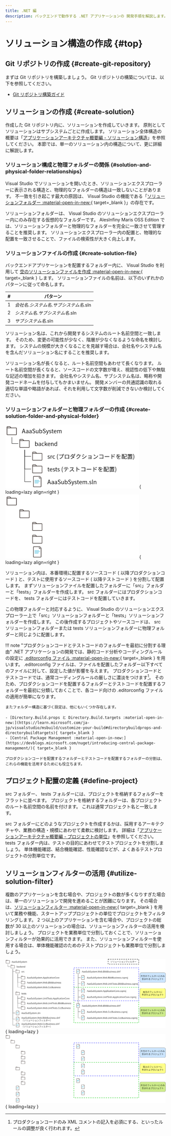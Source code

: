 ```yaml
---
title: .NET 編
description: バックエンドで動作する .NET アプリケーションの 開発手順を解説します。
---
```


# ソリューション構造の作成 {#top}

## Git リポジトリの作成 {#create-git-repository}

まずは Git リポジトリを構築しましょう。
Git リポジトリの構築については、以下を参照してください。

- [Git リポジトリ構築ガイド](../../git/index.md)

## ソリューションの作成 {#create-solution}

作成した Git リポジトリ内に、ソリューションを作成していきます。
原則としてソリューションはサブシステムごとに作成します。
ソリューション全体構造の概要は「[アプリケーションアーキテクチャ概要編 - ソリューション構造](../../../app-architecture/overview/application-structure.md#solution-structure)」を参照してください。
本節では、単一のソリューション内の構造について、更に詳細に解説します。

### ソリューション構成と物理フォルダーの関係 {#solution-and-physical-folder-relationships}

Visual Studio でソリューションを開いたとき、ソリューションエクスプローラーに表示される構造と、物理的なフォルダーの構造は一致しないことがあります。
不一致を引き起こす最大の原因は、 Visual Studio の機能である「[ソリューションフォルダー :material-open-in-new:](https://learn.microsoft.com/ja-jp/visualstudio/ide/solutions-and-projects-in-visual-studio#solution-folder){ target=_blank }」の存在です。

ソリューションフォルダーは、 Visual Studio のソリューションエクスプローラー内にのみ存在する仮想的なフォルダーです。
AlesInfiny Maris OSS Edition では、ソリューションフォルダーと物理的なフォルダーを完全に一致させて管理することを推奨します。
ソリューションエクスプローラー内の配置と、物理的な配置を一致させることで、ファイルの検索性が大きく向上します。

### ソリューションファイルの作成 {#create-solution-file}

バックエンドアプリケーションを配置するフォルダー内に、 Visual Studio を利用して [空のソリューションファイルを作成 :material-open-in-new:](https://learn.microsoft.com/ja-jp/visualstudio/ide/creating-solutions-and-projects#create-empty-solutions){ target=_blank } します。
ソリューションファイルの名前は、以下のいずれかのパターンに従って命名します。

| #   | パターン                                   |
| --- | ------------------------------------------ |
| 1   | *会社名*.*システム名*.*サブシステム名*.sln |
| 2   | *システム名*.*サブシステム名*.sln          |
| 3   | *サブシステム名*.sln                       |

ソリューション名は、これから開発するシステムのルート名前空間と一致します。
そのため、変更の可能性が少なく、階層が少なくなるような命名を検討します。
システムの規模が大きくなることを見越す場合は、会社名やシステム名を含んだソリューション名にすることを推奨します。

ソリューション名が長くなると、ルート名前空間もあわせて長くなります。
ルート名前空間が長くなると、ソースコードの文字数が増え、視認性の低下や無駄な記述の増加を招きます。
会社名やシステム名、サブシステム名は、略称や開発コードネームを付与してもかまいません。
開発メンバーの共通認識の取れる適切な単語や略語があれば、それを利用して文字数が削減できないか検討してください。

### ソリューションフォルダーと物理フォルダーの作成 {#create-solution-folder-and-physical-folder}

![ソリューションの物理フォルダー構造](../../../images/guidebooks/how-to-develop/dotnet/solution-root-folders-light.png#only-light){ loading=lazy align=right }
![ソリューションの物理フォルダー構造](../../../images/guidebooks/how-to-develop/dotnet/solution-root-folders-dark.png#only-dark){ loading=lazy align=right }

ソリューション内は、本番環境に配置するソースコード ( 以降プロダクションコード ) と、テストに使用するソースコード ( 以降テストコード ) を分割して配置します。
まずソリューションファイルを配置したフォルダーに「src」フォルダーと「tests」フォルダーを作成します。
src フォルダーにはプロダクションコードを、 tests フォルダーにはテストコードを配置していきます。

この物理フォルダーと対応するように、 Visual Studio のソリューションエクスプローラー上で「src」ソリューションフォルダーと「tests」ソリューションフォルダーを作成します。
この後作成するプロジェクトやソースコードは、 src ソリューションフォルダーまたは tests ソリューションフォルダーに物理フォルダーと同じように配置します。

<!-- textlint-disable ja-technical-writing/sentence-length -->

!!! note "プロダクションコードとテストコードのフォルダーを最初に分割する理由"
    .NET アプリケーションの開発では、静的コード分析やコーディングルールの設定に [.editorconfig ファイル :material-open-in-new:](https://learn.microsoft.com/ja-jp/visualstudio/ide/create-portable-custom-editor-options){ target=_blank } を用います。
    .editorconfig ファイルは、ファイルを配置したフォルダー以下すべてのファイルに対して、設定した値が影響を与えます。
    プロダクションコードとテストコードでは、通常コーディングルールの厳しさに濃淡をつけます[^1]。
    そのため、プロダクションコードを配置するフォルダーとテストコードを配置するフォルダーを最初に分類しておくことで、各コード向けの .editorconfig ファイルの適用が簡単になります。

    またフォルダー構造に基づく設定は、他にもいくつか存在します。

    - [Directory.Build.props と Directory.Build.targets :material-open-in-new:](https://learn.microsoft.com/ja-jp/visualstudio/msbuild/customize-your-build#directorybuildprops-and-directorybuildtargets){ target=_blank }
    - [Central Package Management :material-open-in-new:](https://devblogs.microsoft.com/nuget/introducing-central-package-management/){ target=_blank }

    プロダクションコードを配置するフォルダーとテストコードを配置するフォルダーの分割は、これらの機能を活用するためにも役立ちます。

<!-- textlint-enable ja-technical-writing/sentence-length -->

## プロジェクト配置の定義 {#define-project}

src フォルダー、 tests フォルダーには、プロジェクトを格納するフォルダーをフラットに並べます。
プロジェクトを格納するフォルダーは、各プロジェクトのルート名前空間の名前を付けます。
これは通常プロジェクト名と一致します。

src フォルダーにどのようなプロジェクトを作成するかは、採用するアーキテクチャや、業務の構造・規模にあわせて柔軟に検討します。
詳細は「[アプリケーションアーキテクチャ概要編 - プロジェクトの単位](../../../app-architecture/overview/application-structure.md#unit-of-project)」を参照してください。
tests フォルダー内は、テストの目的にあわせてテストプロジェクトを分割しましょう。
単体機能確認、結合機能確認、性能確認などが、よくあるテストプロジェクトの分割単位です。

## ソリューションフィルターの活用 {#utilize-solution-filter}

複数のアプリケーションを含む場合や、プロジェクトの数が多くなりすぎた場合は、単一のソリューションで開発を進めることが困難になります。
その場合は、[ソリューションフィルター :material-open-in-new:](https://learn.microsoft.com/ja-jp/visualstudio/msbuild/solution-filters#solution-filter-files){ target=_blank } を用いて業務や機能、スタートアッププロジェクトの単位でプロジェクトをフィルタリングします。
2 つ以上のアプリケーションを含む場合や、プロジェクトの総数が 30 以上のソリューションの場合は、ソリューションフィルターの活用を検討しましょう。
プロジェクトを業務単位で分割しておくことで、ソリューションフィルターが効果的に活用できます。
また、ソリューションフィルターを使用する場合は、単体機能確認のためのテストプロジェクトも業務単位で分割しましょう。

![ソリューションフィルター](../../../images/guidebooks/how-to-develop/dotnet/solution-filter-light.png#only-light){ loading=lazy }
![ソリューションフィルター](../../../images/guidebooks/how-to-develop/dotnet/solution-filter-dark.png#only-dark){ loading=lazy }

[^1]: プロダクションコードのみ XML コメントの記入を必須にする、といったルールの調整が良く行われます。
